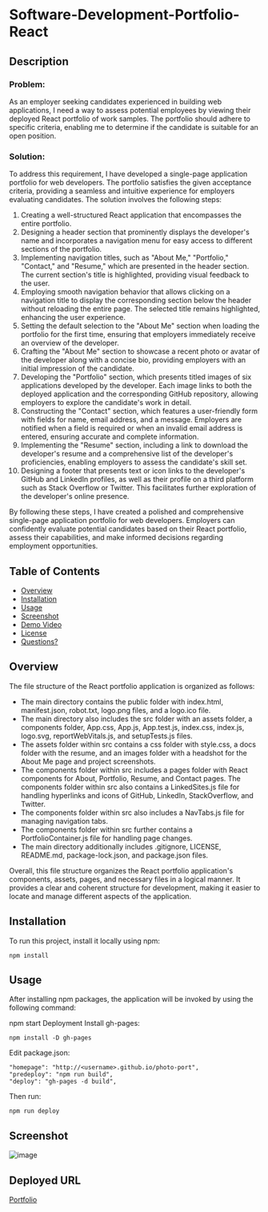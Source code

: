 # Software-Development-Portfolio-React

## Description 
### Problem:

As an employer seeking candidates experienced in building web applications, I need a way to assess potential employees by viewing their deployed React portfolio of work samples. The portfolio should adhere to specific criteria, enabling me to determine if the candidate is suitable for an open position.

### Solution:

To address this requirement, I have developed a single-page application portfolio for web developers. The portfolio satisfies the given acceptance criteria, providing a seamless and intuitive experience for employers evaluating candidates. The solution involves the following steps:

1. Creating a well-structured React application that encompasses the entire portfolio.
2. Designing a header section that prominently displays the developer's name and incorporates a navigation menu for easy access to different sections of the portfolio.
3. Implementing navigation titles, such as "About Me," "Portfolio," "Contact," and "Resume," which are presented in the header section. The current section's title is highlighted, providing visual feedback to the user.
4. Employing smooth navigation behavior that allows clicking on a navigation title to display the corresponding section below the header without reloading the entire page. The selected title remains highlighted, enhancing the user experience.
5. Setting the default selection to the "About Me" section when loading the portfolio for the first time, ensuring that employers immediately receive an overview of the developer.
6. Crafting the "About Me" section to showcase a recent photo or avatar of the developer along with a concise bio, providing employers with an initial impression of the candidate.
7. Developing the "Portfolio" section, which presents titled images of six applications developed by the developer. Each image links to both the deployed application and the corresponding GitHub repository, allowing employers to explore the candidate's work in detail.
8. Constructing the "Contact" section, which features a user-friendly form with fields for name, email address, and a message. Employers are notified when a field is required or when an invalid email address is entered, ensuring accurate and complete information.
9. Implementing the "Resume" section, including a link to download the developer's resume and a comprehensive list of the developer's proficiencies, enabling employers to assess the candidate's skill set.
10. Designing a footer that presents text or icon links to the developer's GitHub and LinkedIn profiles, as well as their profile on a third platform such as Stack Overflow or Twitter. This facilitates further exploration of the developer's online presence.

By following these steps, I have created a polished and comprehensive single-page application portfolio for web developers. Employers can confidently evaluate potential candidates based on their React portfolio, assess their capabilities, and make informed decisions regarding employment opportunities.

## Table of Contents
- [Overview](#overview)
- [Installation](#installation)
- [Usage](#usage)
- [Screenshot](#screenshot)
- [Demo Video](#demo)
- [License](#license)
- [Questions?](#quest)

## Overview 

The file structure of the React portfolio application is organized as follows:

* The main directory contains the public folder with index.html, manifest.json, robot.txt, logo.png files, and a logo.ico file.
* The main directory also includes the src folder with an assets folder, a components folder, App.css, App.js, App.test.js, index.css, index.js, logo.svg, reportWebVitals.js, and setupTests.js files.
* The assets folder within src contains a css folder with style.css, a docs folder with the resume, and an images folder with a headshot for the About Me page and project screenshots.
* The components folder within src includes a pages folder with React components for About, Portfolio, Resume, and Contact pages.
The components folder within src also contains a LinkedSites.js file for handling hyperlinks and icons of GitHub, LinkedIn, StackOverflow, and Twitter.
* The components folder within src also includes a NavTabs.js file for managing navigation tabs.
* The components folder within src further contains a PortfolioContainer.js file for handling page changes.
* The main directory additionally includes .gitignore, LICENSE, README.md, package-lock.json, and package.json files.

Overall, this file structure organizes the React portfolio application's components, assets, pages, and necessary files in a logical manner. It provides a clear and coherent structure for development, making it easier to locate and manage different aspects of the application.

## Installation
To run this project, install it locally using npm:

```npm install```

## Usage
After installing npm packages, the application will be invoked by using the following command:

npm start
Deployment
Install gh-pages:

```npm install -D gh-pages```

Edit package.json:

```
"homepage": "http://<username>.github.io/photo-port",
"predeploy": "npm run build",
"deploy": "gh-pages -d build",
```

Then run:

```npm run deploy```
  
## Screenshot

![image](https://user-images.githubusercontent.com/112663656/221924444-b2a890f0-652e-4967-bf23-9874287776b9.png)

## Deployed URL

<a href="https://codingcolinmcm.github.io/reactPortfolio/">Portfolio</a>
